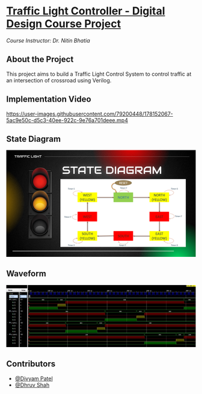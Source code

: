 # [Traffic Light Controller - Digital Design Course Project](https://github.com/pateldivyam26/Traffic-Light-Controller)

_Course Instructor: Dr. Nitin Bhatia_


## About the Project

This project aims to build a Traffic Light Control System to control traffic at an intersection of crossroad using Verilog.


## Implementation Video

https://user-images.githubusercontent.com/79200448/178152067-5ac9e50c-d5c3-40ee-922c-9e76a701deee.mp4


## State Diagram

<img src="assets\State Diagram.png" alt="State Diagram" title="State Diagram" />


## Waveform

<img src="assets\Waveforms.jpeg" alt="Waveforms" title="Waveforms" />


## Contributors

- [@Divyam Patel](https://github.com/pateldivyam26)
- [@Dhruv Shah](https://github.com/drs285)
